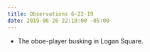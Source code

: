 ```yaml
---
title: Observations 6-22-19
date: 2019-06-26 22:10:00 -05:00
---
```


- The oboe-player busking in Logan Square.
